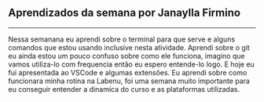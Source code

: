 <h2><b> Aprendizados da semana</b> por Janaylla Firmino</h2>

-------------------------------------------------
Nessa semanana eu aprendi sobre o terminal para que serve e alguns comandos que estou usando inclusive nesta atividade. Aprendi sobre o git eu ainda estou um pouco confuso sobre como ele funciona, imagino que vamos utiliza-lo com frequencia então eu espero entende-lo logo. E hoje eu fui apresentada ao VSCode e algumas extensões. Eu aprendi sobre como funcionara minha rotina na Labenu, foi uma semana muito importante para eu conseguir entender a dinamica do curso e as plataformas utilizadas.